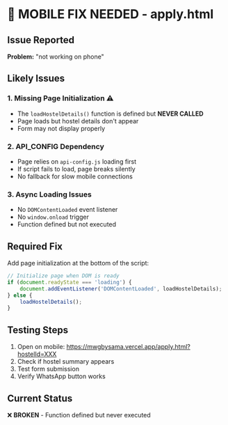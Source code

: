 # 🔧 MOBILE FIX NEEDED - apply.html

## Issue Reported
**Problem:** "not working on phone"

## Likely Issues

### 1. **Missing Page Initialization** ⚠️
- The `loadHostelDetails()` function is defined but **NEVER CALLED**
- Page loads but hostel details don't appear
- Form may not display properly

### 2. **API_CONFIG Dependency**
- Page relies on `api-config.js` loading first
- If script fails to load, page breaks silently
- No fallback for slow mobile connections

### 3. **Async Loading Issues**
- No `DOMContentLoaded` event listener
- No `window.onload` trigger
- Function defined but not executed

## Required Fix

Add page initialization at the bottom of the script:

```javascript
// Initialize page when DOM is ready
if (document.readyState === 'loading') {
    document.addEventListener('DOMContentLoaded', loadHostelDetails);
} else {
    loadHostelDetails();
}
```

## Testing Steps

1. Open on mobile: https://mwgbysama.vercel.app/apply.html?hostelId=XXX
2. Check if hostel summary appears
3. Test form submission
4. Verify WhatsApp button works

## Current Status
❌ **BROKEN** - Function defined but never executed
